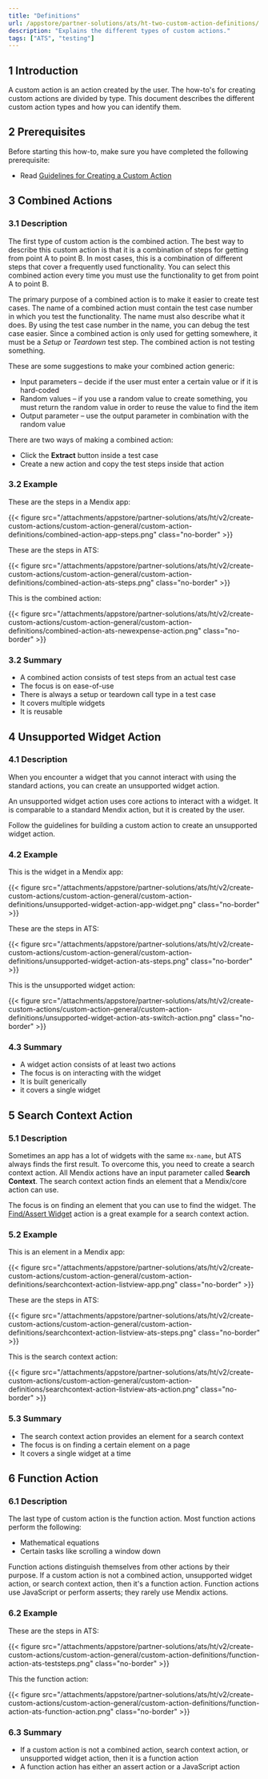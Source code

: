 ```yaml
---
title: "Definitions"
url: /appstore/partner-solutions/ats/ht-two-custom-action-definitions/
description: "Explains the different types of custom actions."
tags: ["ATS", "testing"]
---
```


## 1 Introduction

A custom action is an action created by the user. The how-to's for creating custom actions are divided by type. This document describes the different custom action types and how you can identify them.

## 2 Prerequisites

Before starting this how-to, make sure you have completed the following prerequisite:

* Read [Guidelines for Creating a Custom Action](/appstore/partner-solutions/ats/ht-two-guidelines-custom-action/)

## 3 Combined Actions

### 3.1 Description

The first type of custom action is the combined action. The best way to describe this custom action is that it is a combination of steps for getting from point A to point B. In most cases, this is a combination of different steps that cover a frequently used functionality. You can select this combined action every time you must use the functionality to get from point A to point B.

The primary purpose of a combined action is to make it easier to create test cases. The name of a combined action must contain the test case number in which you test the functionality. The name must also describe what it does. By using the test case number in the name, you can debug the test case easier. Since a combined action is only used for getting somewhere, it must be a *Setup* or *Teardown* test step. The combined action is not testing something.

These are some suggestions to make your combined action generic:

* Input parameters – decide if the user must enter a certain value or if it is hard-coded
* Random values – if you use a random value to create something, you must return the random value in order to reuse the value to find the item
* Output parameter – use the output parameter in combination with the random value

There are two ways of making a combined action:

* Click the **Extract** button inside a test case
* Create a new action and copy the test steps inside that action

### 3.2 Example

These are the steps in a Mendix app:

{{< figure src="/attachments/appstore/partner-solutions/ats/ht/v2/create-custom-actions/custom-action-general/custom-action-definitions/combined-action-app-steps.png" class="no-border" >}}

These are the steps in ATS:

{{< figure src="/attachments/appstore/partner-solutions/ats/ht/v2/create-custom-actions/custom-action-general/custom-action-definitions/combined-action-ats-steps.png" class="no-border" >}}

This is the combined action:

{{< figure src="/attachments/appstore/partner-solutions/ats/ht/v2/create-custom-actions/custom-action-general/custom-action-definitions/combined-action-ats-newexpense-action.png" class="no-border" >}}

### 3.2 Summary

* A combined action consists of test steps from an actual test case
* The focus is on ease-of-use
* There is always a setup or teardown call type in a test case
* It covers multiple widgets
* It is reusable
 
## 4 Unsupported Widget Action

### 4.1 Description

When you encounter a widget that you cannot interact with using the standard actions, you can create an unsupported widget action.

An unsupported widget action uses core actions to interact with a widget. It is comparable to a standard Mendix action, but it is created by the user.

Follow the guidelines for building a custom action to create an unsupported widget action.

### 4.2 Example

This is the widget in a Mendix app:

{{< figure src="/attachments/appstore/partner-solutions/ats/ht/v2/create-custom-actions/custom-action-general/custom-action-definitions/unsupported-widget-action-app-widget.png" class="no-border" >}}

These are the steps in ATS:

{{< figure src="/attachments/appstore/partner-solutions/ats/ht/v2/create-custom-actions/custom-action-general/custom-action-definitions/unsupported-widget-action-ats-steps.png" class="no-border" >}}

This is the unsupported widget action:

{{< figure src="/attachments/appstore/partner-solutions/ats/ht/v2/create-custom-actions/custom-action-general/custom-action-definitions/unsupported-widget-action-ats-switch-action.png" class="no-border" >}}

### 4.3 Summary

* A widget action consists of at least two actions
* The focus is on interacting with the widget
* It is built generically
* it covers a single widget

## 5 Search Context Action

### 5.1 Description

Sometimes an app has a lot of widgets with the same `mx-name`, but ATS always finds the first result. To overcome this, you need to create a search context action. All Mendix actions have an input parameter called **Search Context**. The search context action finds an element that a Mendix/core action can use.

The focus is on finding an element that you can use to find the widget. The [Find/Assert Widget](/appstore/partner-solutions/ats/rg-one-findassert-widget/) action is a great example for a search context action.

### 5.2 Example

This is an element in a Mendix app:

{{< figure src="/attachments/appstore/partner-solutions/ats/ht/v2/create-custom-actions/custom-action-general/custom-action-definitions/searchcontext-action-listview-app.png" class="no-border" >}}

These are the steps in ATS:

{{< figure src="/attachments/appstore/partner-solutions/ats/ht/v2/create-custom-actions/custom-action-general/custom-action-definitions/searchcontext-action-listview-ats-steps.png" class="no-border" >}}

This is the search context action:

{{< figure src="/attachments/appstore/partner-solutions/ats/ht/v2/create-custom-actions/custom-action-general/custom-action-definitions/searchcontext-action-listview-ats-action.png" class="no-border" >}}

### 5.3 Summary

* The search context action provides an element for a search context
* The focus is on finding a certain element on a page
* It covers a single widget at a time

## 6 Function Action

### 6.1 Description

The last type of custom action is the function action. Most function actions perform the following:

* Mathematical equations
* Certain tasks like scrolling a window down

Function actions distinguish themselves from other actions by their purpose. If a custom action is not a combined action, unsupported widget action, or search context action, then it's a function action. Function actions use JavaScript or perform asserts; they rarely use Mendix actions.

### 6.2 Example

These are the steps in ATS:

{{< figure src="/attachments/appstore/partner-solutions/ats/ht/v2/create-custom-actions/custom-action-general/custom-action-definitions/function-action-ats-teststeps.png" class="no-border" >}}

This the function action:

{{< figure src="/attachments/appstore/partner-solutions/ats/ht/v2/create-custom-actions/custom-action-general/custom-action-definitions/function-action-ats-function-action.png" class="no-border" >}}

### 6.3 Summary

* If a custom action is not a combined action, search context action, or unsupported widget action, then it is a function action
* A function action has either an assert action or a JavaScript action

